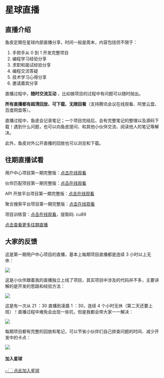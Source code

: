 # 星球直播

## 直播介绍

鱼皮定期在星球内部直播分享，时间一般是周末，内容包括但不限于：

1. 手把手从 0 到 1 开发完整项目
2. 编程学习经验分享
3. 求职和面试经验分享
4. 编程交流答疑
5. 技术学习心得分享
6. 邀请嘉宾分享

直播过程中，**随时交流互动** ，比如做项目的过程中有问题可以随时抛出。

**所有直播都有超清回放、可下载、无限回看**（支持腾讯会议在线观看、阿里云盘、百度网盘等）。

直播过程中，鱼皮会记录笔记；一个项目完结后，会有完整笔记的整理以及源码下载！遇到什么问题，也可以向鱼皮提问、和其他小伙伴交流、阅读他人的笔记等解决。

此外，鱼皮对外公开直播的回放也可以浏览和下载。



## 往期直播试看

用户中心项目第一期完整版：[点击在线观看](https://www.bilibili.com/video/BV1ze4y1471b) 

伙伴匹配项目第一期完整版：[点击在线观看](https://www.bilibili.com/video/BV1hP411P7Eg) 

API 开放平台项目第一期完整版：[点击在线观看](https://www.bilibili.com/video/BV1Nd4y157Dm)

聚合搜索平台项目第一期完整版：[点击在线观看](https://www.bilibili.com/video/BV1ks4y1V7jC/)

项目训练营：[点击在线观看](https://www.aliyundrive.com/s/rcFczasMKVK)，提取码: cu89


[点击查看更多往期直播](往期直播.md)

## 大家的反馈

这是第一期用户中心项目的直播，基本上每期项目直播都是连续 3 小时以上无休：

![](https://yupi.icu/img/pzmjCL5t8tsaeCtbD4KU9Q-20220619122153986.png)        

这是小伙伴跟着我的直播独立上线了项目，其实项目中涉及的代码并不多，主要讲解的是开发的思路和经验方法：

![](https://yupi.icu/img/a42-ZeaNXuKFR6v3y_LZHQ-20220619122108766.png)        

这是有一次从 21 ：30 直播到凌晨 1 ：30，连续 4 个小时无休（第二天还要上班）！直播过程中难免会出现一些坑，但是我都会带大家一一解决：

![](https://yupi.icu/img/nJaedsFbxPTZDLBpFdNGkg-20220619122212020.png)        

每期项目都有完整的回放和笔记，可以节省小伙伴们自己排查问题的时间、减少开发中的卡点：

![](https://yupi.icu/img/dYOrVLwNiGD0MgBL9tq39w-20220619122250909.png)        



#### 加入星球

[👉🏻 点此加入星球](加入星球.md)



